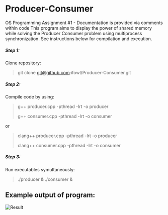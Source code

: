 # Producer-Consumer
OS Programming Assignment #1 - Documentation is provided via comments within code
This program aims to display the power of shared memory while solving the Producer Consumer problem using multiprocess synchronization. See instructions below for compilation and execution.

##### Step 1:
Clone repository:
> git clone git@github.com:ifowl/Producer-Consumer.git

##### Step 2:
Compile code by using:
> g++ producer.cpp -pthread -lrt -o producer 
> 
> g++ consumer.cpp -pthread -lrt -o consumer
> 
or 
> clang++ producer.cpp -pthread -lrt -o producer
> 
> clang++ consumer.cpp -pthread -lrt -o consumer

##### Step 3:
Run executables symultaneously:
> ./producer & ./consumer &

## Example output of program:

![Result](https://i.imgur.com/lsIDx8H.png)
